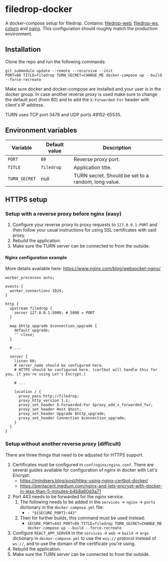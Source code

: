 # filedrop-docker

A docker-compose setup for filedrop. Contains: [filedrop-web](https://github.com/mat-sz/filedrop-web), [filedrop-ws](https://github.com/mat-sz/filedrop-ws), [coturn](https://github.com/coturn/coturn) and [nginx](http://nginx.org/). This configuration should roughly match the production environment.

## Installation

Clone the repo and run the following commands:

```
git submodule update --remote --recursive --init
PORT=80 TITLE=filedrop TURN_SECRET=CHANGE_ME docker-compose up --build --force-recreate
```

Make sure docker and docker-compose are installed and your user is in the docker group. In case another reverse proxy is used make sure to change the default port (from 80) and to add the `X-Forwarded-For` header with client's IP address.

TURN uses TCP port 3478 and UDP ports 49152-65535.

## Environment variables

| Variable      | Default value | Description                                         |
| ------------- | ------------- | --------------------------------------------------- |
| `PORT`        | `80`          | Reverse proxy port.                                 |
| `TITLE`       | `filedrop`    | Application title.                                  |
| `TURN_SECRET` | null          | TURN secret. Should be set to a random, long value. |

## HTTPS setup

### Setup with a reverse proxy before nginx (easy)

1. Configure your reverse proxy to proxy requests to `127.0.0.1:PORT` and then follow your usual instructions for using SSL certificates with said proxy.
2. Rebuild the application.
3. Make sure the TURN server can be connected to from the outside.

#### Nginx configuration example

More details available here: https://www.nginx.com/blog/websocket-nginx/

```nginx
worker_processes auto;

events {
  worker_connections 1024;
}

http {
  upstream filedrop {
    server 127.0.0.1:5000; # 5000 = PORT
  }

  map $http_upgrade $connection_upgrade {
    default upgrade;
    '' close;
  }

  # ...

  server {
    listen 80;
    # server_name should be configured here.
    # HTTPS should be configured here. (certbot will handle this for you, if you're using Let's Encrypt.)

    # ...

    location / {
      proxy_pass http://filedrop;
      proxy_http_version 1.1;
      proxy_set_header X-Forwarded-For $proxy_add_x_forwarded_for;
      proxy_set_header Host $host;
      proxy_set_header Upgrade $http_upgrade;
      proxy_set_header Connection $connection_upgrade;
    }
  }
}
```

### Setup without another reverse proxy (difficult)

There are three things that need to be adjusted for HTTPS support.

1. Certificates must be configured in `conf/nginx/nginx.conf`. There are several guides available for configuration of nginx in docker with Let's Encrypt:
   - https://mindsers.blog/post/https-using-nginx-certbot-docker/
   - https://pentacent.medium.com/nginx-and-lets-encrypt-with-docker-in-less-than-5-minutes-b4b8a60d3a71
2. Port 443 needs to be forwarded for the nginx service.
   1. The following needs to be added in the `services` -> `nginx` -> `ports` dictionary in the `docker-compose.yml` file:
      - `- "${SECURE_PORT}:443"`
   2. Then for further builds, this command must be used instead:
      - `SECURE_PORT=443 PORT=80 TITLE=filedrop TURN_SECRET=CHANGE_ME docker-compose up --build --force-recreate`
3. Configure `REACT_APP_SERVER` in the `services` -> `web` -> `build` -> `args` dictionary in `docker-compose.yml` to use the `wss://` protocol instead of `ws://`, and to use the domain of the certificate you're using.
4. Rebuild the application.
5. Make sure the TURN server can be connected to from the outside.
